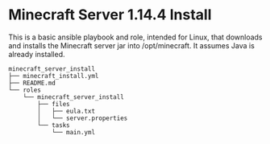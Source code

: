 # Minecraft Server 1.14.4 Install #

This is a basic ansible playbook and role, intended for Linux, that
downloads and installs the Minecraft server jar into /opt/minecraft. It
assumes Java is already installed.

```
minecraft_server_install
├── minecraft_install.yml
├── README.md
└── roles
    └── minecraft_server_install
        ├── files
        │   ├── eula.txt
        │   └── server.properties
        └── tasks
            └── main.yml
```
